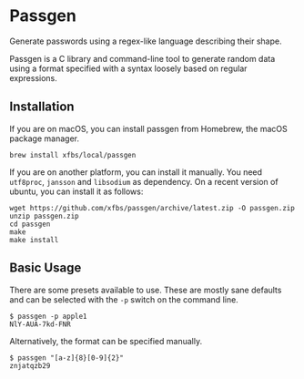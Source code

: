 # Passgen

Generate passwords using a regex-like language describing their shape.

Passgen is a C library and command-line tool to generate random data using a format specified with a syntax loosely based on regular expressions.

## Installation

If you are on macOS, you can install passgen from Homebrew, the macOS package manager.

    brew install xfbs/local/passgen

If you are on another platform, you can install it manually. You need `utf8proc`, `jansson` and `libsodium` as dependency. On a recent version of ubuntu, you can install it as follows:

    wget https://github.com/xfbs/passgen/archive/latest.zip -O passgen.zip
    unzip passgen.zip
    cd passgen
    make
    make install

## Basic Usage

There are some presets available to use. These are mostly sane defaults and can be selected with the `-p` switch on the command line.

    $ passgen -p apple1
    NlY-AUA-7kd-FNR

Alternatively, the format can be specified manually.

    $ passgen "[a-z]{8}[0-9]{2}"
    znjatqzb29

